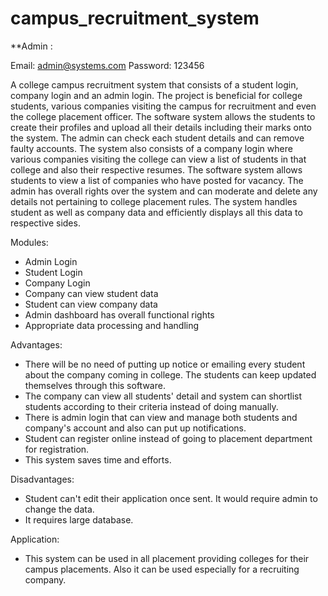 # campus_recruitment_system

**Admin :

Email: admin@systems.com Password: 123456

A college campus recruitment system that consists of a student login, company login and an admin login. The project is beneficial for college students, various companies visiting the campus for recruitment and even the college placement officer. The software system allows the students to create their profiles and upload all their details including their marks onto the system. The admin can check each student details and can remove faulty accounts. The system also consists of a company login where various companies visiting the college can view a list of students in that college and also their respective resumes. The software system allows students to view a list of companies who have posted for vacancy. The admin has overall rights over the system and can moderate and delete any details not pertaining to college placement rules. The system handles student as well as company data and efficiently displays all this data to respective sides.

Modules:
- Admin Login
- Student Login
- Company Login
- Company can view student data
- Student can view company data
- Admin dashboard has overall functional rights
- Appropriate data processing and handling

Advantages:
- There will be no need of putting up notice or emailing every student about the company coming in college. The students can keep updated themselves through this software.
- The company can view all students' detail and system can shortlist students according to their criteria instead of doing manually.
- There is admin login that can view and manage both students and company's account and also can put up notifications.
- Student can register online instead of going to placement department for registration.
- This system saves time and efforts.

Disadvantages:
- Student can't edit their application once sent. It would require admin to change the data.
- It requires large database.

Application:
- This system can be used in all placement providing colleges for their campus placements. Also it can be used especially for a recruiting company.
